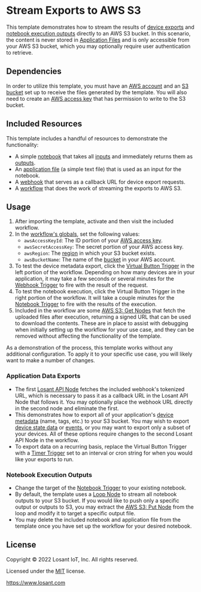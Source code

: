 # Stream Exports to AWS S3

This template demonstrates how to stream the results of [device exports](https://docs.losant.com/devices/overview/#exporting-devices) and [notebook execution outputs](https://docs.losant.com/notebooks/outputs/) directly to an AWS S3 bucket. In this scenario, the content is never stored in [Application Files](https://docs.losant.com/applications/files/) and is only accessible from your AWS S3 bucket, which you may optionally require user authentication to retrieve.

## Dependencies

In order to utilize this template, you must have an [AWS account](https://aws.amazon.com/) and an [S3 bucket](https://aws.amazon.com/s3/) set up to receive the files generated by the template. You will also need to create an [AWS access key](https://docs.aws.amazon.com/IAM/latest/UserGuide/id_credentials_access-keys.html) that has permission to write to the S3 bucket.

## Included Resources

This template includes a handful of resources to demonstrate the functionality:

- A simple [notebook](https://docs.losant.com/notebooks/overview/) that takes all [inputs](https://docs.losant.com/notebooks/overview/#inputs) and immediately returns them as [outputs](https://docs.losant.com/notebooks/overview/#output).
- An [application file](https://docs.losant.com/applications/files/) (a simple text file) that is used as an input for the notebook.
- A [webhook](https://docs.losant.com/applications/webhooks/) that serves as a callback URL for device export requests.
- A [workflow](https://docs.losant.com/applications/webhooks/) that does the work of streaming the exports to AWS S3.

## Usage

1. After importing the template, activate and then visit the included workflow.
2. In the [workflow's globals](https://docs.losant.com/workflows/overview/#workflow-globals), set the following values:
   - `awsAccessKeyId`: The ID portion of your [AWS access key](https://docs.aws.amazon.com/IAM/latest/UserGuide/id_credentials_access-keys.html).
   - `awsSecretAccessKey`: The secret portion of your AWS access key. 
   - `awsRegion`: The [region](https://aws.amazon.com/about-aws/global-infrastructure/regions_az/) in which your S3 bucket exists.
   - `awsBucketName`: The name of the [bucket](https://docs.aws.amazon.com/AmazonS3/latest/userguide/UsingBucket.html) in your AWS account.
3. To test the device metadata export, click the [Virtual Button Trigger](https://docs.losant.com/workflows/triggers/virtual-button/) in the left portion of the workflow. Depending on how many devices are in your application, it may take a few seconds or several minutes for the [Webhook Trigger](https://docs.losant.com/workflows/triggers/webhook/) to fire with the result of the request.
4. To test the notebook execution, click the Virtual Button Trigger in the right portion of the workflow. It will take a couple minutes for the [Notebook Trigger](https://docs.losant.com/workflows/triggers/notebook/) to fire with the results of the execution.
5. Included in the workflow are some [AWS S3: Get Nodes](https://docs.losant.com/workflows/data/aws-s3-get/) that fetch the uploaded files after execution, returning a signed URL that can be used to download the contents. These are in place to assist with debugging when initially setting up the workflow for your use case, and they can be removed without affecting the functionality of the template.

As a demonstration of the process, this template works without any additional configuration. To apply it to your specific use case, you will likely want to make a number of changes.

### Application Data Exports

- The first [Losant API Node](https://docs.losant.com/workflows/data/losant-api/) fetches the included webhook's tokenized URL, which is necessary to pass it as a callback URL in the Losant API Node that follows it. You may optionally place the webhook URL directly in the second node and eliminate the first.
- This demonstrates how to export all of your application's [device metadata](https://docs.losant.com/rest-api/devices/#export) (name, tags, etc.) to your S3 bucket. You may wish to export [device state data](https://docs.losant.com/rest-api/data/#export) or [events](https://docs.losant.com/rest-api/events/#export), or you may want to export only a subset of your devices. All of these options require changes to the second Losant API Node in the workflow.
- To export data on a recurring basis, replace the Virtual Button Trigger with a [Timer Trigger](https://docs.losant.com/workflows/triggers/timer/) set to an interval or cron string for when you would like your exports to run.

### Notebook Execution Outputs

- Change the target of the [Notebook Trigger](https://docs.losant.com/workflows/triggers/notebook/) to your existing notebook.
- By default, the template uses a [Loop Node](https://docs.losant.com/workflows/logic/loop/) to stream all notebook outputs to your S3 bucket. If you would like to push only a specific output or outputs to S3, you may extract the [AWS S3: Put Node](https://docs.losant.com/workflows/data/aws-s3-put/) from the loop and modify it to target a specific output file.
- You may delete the included notebook and application file from the template once you have set up the workflow for your desired notebook.

## License

Copyright &copy; 2022 Losant IoT, Inc. All rights reserved.

Licensed under the [MIT](https://github.com/Losant/losant-templates/blob/master/LICENSE.txt) license.

https://www.losant.com